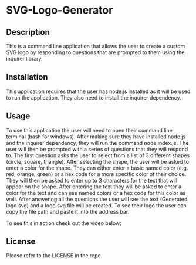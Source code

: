 # SVG-Logo-Generator

## Description

This is a command line application that allows the user to create a custom SVG logo by responding to questions that are prompted to them using the inquirer library.

## Installation

This application requires that the user has node.js installed as it will be used to run the application. They also need to install the inquirer dependency.

## Usage

To use this application the user will need to open their command line terminal (bash for windows). After making sure they have installed node.js and the inquirer dependency, they will run the command node index.js. The user will then be prompted with a series of questions that they will respond to. The first question asks the user to select from a list of 3 different shapes (circle, square, triangle). After selecting the shape, the user will be asked to enter a color for the shape. They can either enter a basic named color (e.g. red, orange, green) or a hex code for a more specific color of their choice. They will then be asked to enter up to 3 characters for the text that will appear on the shape. After entering the text they will be asked to enter a color for the text and can use named colors or a hex code for this color as well. After answering all the questions the user will see the text (Generated logo.svg) and a logo.svg file will be created. To see their logo the user can copy the file path and paste it into the address bar.

To see this in action check out the video below:



## License

Please refer to the LICENSE in the repo.